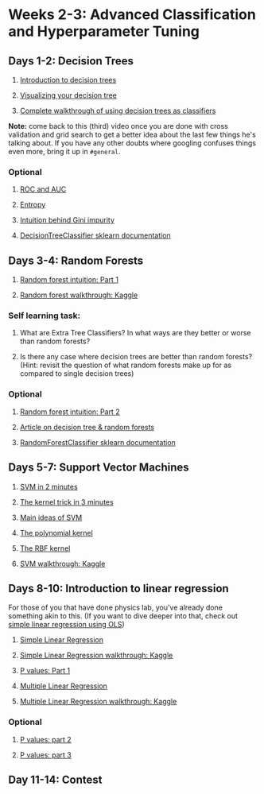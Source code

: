 # Weeks 2-3: Advanced Classification and Hyperparameter Tuning

## Days 1-2: Decision Trees

1. [Introduction to decision trees](https://www.youtube.com/watch?v=_L39rN6gz7Y)

1. [Visualizing your decision tree](https://www.youtube.com/watch?v=EMcNjJ6Gj8w)

1. [Complete walkthrough of using decision trees as classifiers](https://www.youtube.com/watch?v=q90UDEgYqeI)

**Note:** come back to this (third) video once you are done with cross validation and grid search to get a better idea about the last few things he's talking about. If you have any other doubts where googling confuses things even more,  bring it up in `#general`.

### Optional

1. [ROC and AUC](https://www.youtube.com/watch?v=4jRBRDbJemM&list=RDCMUCtYLUTtgS3k1Fg4y5tAhLbw&index=10)

1. [Entropy](https://www.youtube.com/watch?v=YtebGVx-Fxw)

1. [Intuition behind Gini impurity](https://www.youtube.com/watch?v=u4IxOk2ijSs)

1. [DecisionTreeClassifier sklearn documentation](https://scikit-learn.org/stable/modules/tree.html#classification)

## Days 3-4: Random Forests

1. [Random forest intuition: Part 1](https://www.youtube.com/watch?v=J4Wdy0Wc_xQ&list=RDCMUCtYLUTtgS3k1Fg4y5tAhLbw&index=4)

1. [Random forest walkthrough: Kaggle](https://www.kaggle.com/code/prashant111/random-forest-classifier-tutorial)


### Self learning task:

1. What are Extra Tree Classifiers? In what ways are they better or worse than random forests?

1. Is there any case where decision trees are better than random forests? (Hint: revisit the question of what random forests make up for as compared to single decision trees)


### Optional

1. [Random forest intuition: Part 2](https://www.youtube.com/watch?v=sQ870aTKqiM&list=RDCMUCtYLUTtgS3k1Fg4y5tAhLbw&index=5)

1. [Article on decision tree & random forests](https://stackabuse.com/random-forest-algorithm-with-python-and-scikit-learn/)

1. [RandomForestClassifier sklearn documentation](https://scikit-learn.org/stable/modules/generated/sklearn.ensemble.RandomForestClassifier.html)

## Days 5-7: Support Vector Machines

1. [SVM in 2 minutes](https://www.youtube.com/watch?v=_YPScrckx28)

1. [The kernel trick in 3 minutes](https://www.youtube.com/watch?v=Q7vT0--5VII)

1. [Main ideas of SVM](https://www.youtube.com/watch?v=efR1C6CvhmE)

1. [The polynomial kernel](https://www.youtube.com/watch?v=Toet3EiSFcM)

1. [The RBF kernel](https://www.youtube.com/watch?v=Qc5IyLW_hns)

1. [SVM walkthrough: Kaggle](https://www.kaggle.com/code/prashant111/svm-classifier-tutorial)

## Days 8-10: Introduction to linear regression

For those of you that have done physics lab, you've already done something akin to this. (If you want to dive deeper into that, check out [simple linear regression using OLS](https://towardsdatascience.com/understanding-the-ols-method-for-simple-linear-regression-e0a4e8f692cc))

1. [Simple Linear Regression](https://www.youtube.com/watch?v=7ArmBVF2dCs)

1. [Simple Linear Regression walkthrough: Kaggle](https://www.kaggle.com/code/devzohaib/simple-linear-regression#Perfroming-Simple-Linear-Regression)

1. [P values: Part 1](https://www.youtube.com/watch?v=vemZtEM63GY)

1. [Multiple Linear Regression](https://www.youtube.com/watch?v=zITIFTsivN8&list=PLblh5JKOoLUIzaEkCLIUxQFjPIlapw8nU&index=4)

1. [Multiple Linear Regression walkthrough: Kaggle](https://www.kaggle.com/code/sudhirnl7/linear-regression-tutorial)

### Optional

1. [P values: part 2](https://www.youtube.com/watch?v=JQc3yx0-Q9E)

1. [P values: part 3](https://www.youtube.com/watch?v=HDCOUXE3HMM)

## Day 11-14: Contest



